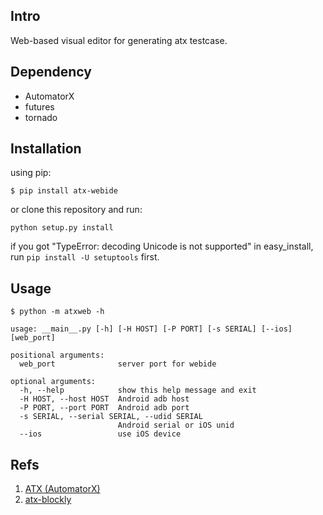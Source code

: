 ## Intro
Web-based visual editor for generating atx testcase.

## Dependency
- AutomatorX
- futures
- tornado

## Installation
using pip:
```
$ pip install atx-webide
```

or clone this repository and run:

```python setup.py install```

if you got "TypeError: decoding Unicode is not supported" in easy_install,
run ```pip install -U setuptools``` first.

## Usage
```
$ python -m atxweb -h

usage: __main__.py [-h] [-H HOST] [-P PORT] [-s SERIAL] [--ios] [web_port]

positional arguments:
  web_port              server port for webide

optional arguments:
  -h, --help            show this help message and exit
  -H HOST, --host HOST  Android adb host
  -P PORT, --port PORT  Android adb port
  -s SERIAL, --serial SERIAL, --udid SERIAL
                        Android serial or iOS unid
  --ios                 use iOS device
```

## Refs
1. [ATX (AutomatorX)](https://github.com/codeskyblue/AutomatorX)
2. [atx-blockly](https://github.com/openatx/blockly)
